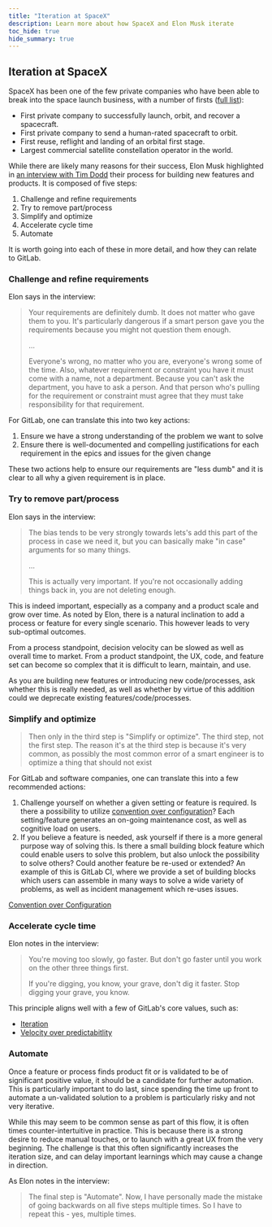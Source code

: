 ```yaml
---
title: "Iteration at SpaceX"
description: Learn more about how SpaceX and Elon Musk iterate
toc_hide: true
hide_summary: true
---
```


## Iteration at SpaceX

SpaceX has been one of the few private companies who have been able to break into the space launch business, with a number of firsts ([full list](https://en.wikipedia.org/wiki/SpaceX#Summary_of_achievements)):

- First private company to successfully launch, orbit, and recover a spacecraft.
- First private company to send a human-rated spacecraft to orbit.
- First reuse, reflight and landing of an orbital first stage.
- Largest commercial satellite constellation operator in the world.

While there are likely many reasons for their success, Elon Musk highlighted in [an interview with Tim Dodd](https://www.youtube.com/watch?v=t705r8ICkRw) their process for building new features and products. It is composed of five steps:

1. Challenge and refine requirements
1. Try to remove part/process
1. Simplify and optimize
1. Accelerate cycle time
1. Automate

It is worth going into each of these in more detail, and how they can relate to GitLab.

### Challenge and refine requirements

Elon says in the interview:

> Your requirements are definitely dumb. It does not matter who gave them to you. It's particularly dangerous if a smart person gave you the requirements because you might not question them enough.
>
> ...
>
> Everyone's wrong, no matter who you are, everyone's wrong some of the time. Also, whatever requirement or constraint you have it must come with a name, not a department. Because you can't ask the department, you have to ask a person. And that person who's pulling for the requirement or constraint must agree that they must take responsibility for that requirement.

For GitLab, one can translate this into two key actions:

1. Ensure we have a strong understanding of the problem we want to solve
1. Ensure there is well-documented and compelling justifications for each requirement in the epics and issues for the given change

These two actions help to ensure our requirements are "less dumb" and it is clear to all why a given requirement is in place.

### Try to remove part/process

Elon says in the interview:

> The bias tends to be very strongly towards lets's add this part of the process in case we need it, but you can basically make "in case" arguments for so many things.
>
> ...
>
> This is actually very important. If you're not occasionally adding things back in, you are not deleting enough.

This is indeed important, especially as a company and a product scale and grow over time. As noted by Elon, there is a natural inclination to add a process or feature for every single scenario. This however leads to very sub-optimal outcomes.

From a process standpoint, decision velocity can be slowed as well as overall time to market. From a product standpoint, the UX, code, and feature set can become so complex that it is difficult to learn, maintain, and use.

As you are building new features or introducing new code/processes, ask whether this is really needed, as well as whether by virtue of this addition could we deprecate existing features/code/processes.

### Simplify and optimize

> Then only in the third step is "Simplify or optimize". The third step, not the first step. The reason it's at the third step is because it's very common, as possibly the most common error of a smart engineer is to optimize a thing that should not exist

For GitLab and software companies, one can translate this into a few recommended actions:

1. Challenge yourself on whether a given setting or feature is required. Is there a possibility to utilize [convention over configuration](/handbook/product/product-principles/#convention-over-configuration)? Each setting/feature generates an on-going maintenance cost, as well as cognitive load on users.
1. If you believe a feature is needed, ask yourself if there is a more general purpose way of solving this. Is there a small building block feature which could enable users to solve this problem, but also unlock the possibility to solve others? Could another feature be re-used or extended? An example of this is GitLab CI, where we provide a set of building blocks which users can assemble in many ways to solve a wide variety of problems, as well as incident management which re-uses issues.

[Convention over Configuration](/handbook/product/product-principles/#convention-over-configuration)

### Accelerate cycle time

Elon notes in the interview:

> You're moving too slowly, go faster. But don't go faster until you work on the other three things first.
>
> If you're digging, you know, your grave, don't dig it faster. Stop digging your grave, you know.

This principle aligns well with a few of GitLab's core values, such as:

- [Iteration](/handbook/values/#iteration)
- [Velocity over predictabitlity](/handbook/engineering/development/principles/#velocity-over-predictability)

### Automate

Once a feature or process finds product fit or is validated to be of significant positive value, it should be a candidate for further automation. This is particularly important to do last, since spending the time up front to automate a un-validated solution to a problem is particularly risky and not very iterative.

While this may seem to be common sense as part of this flow, it is often times counter-intertuitive in practice. This is because there is a strong desire to reduce manual touches, or to launch with a great UX from the very beginning. The challenge is that this often significantly increases the iteration size, and can delay important learnings which may cause a change in direction.

As Elon notes in the interview:

> The final step is "Automate". Now, I have personally made the mistake of going backwards on all five steps multiple times. So I have to repeat this - yes, multiple times.

